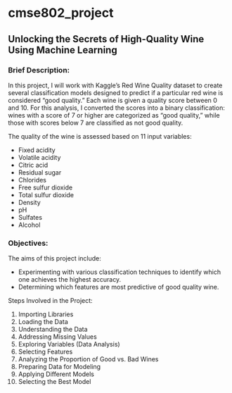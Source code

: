 # cmse802_project
## Unlocking the Secrets of High-Quality Wine Using Machine Learning ##

### Brief Description:
In this project, I will work with Kaggle’s Red Wine Quality dataset to create several classification models designed to predict if a particular red wine is considered “good quality.” Each wine is given a quality score between 0 and 10. For this analysis, I converted the scores into a binary classification: wines with a score of 7 or higher are categorized as “good quality,” while those with scores below 7 are classified as not good quality.

The quality of the wine is assessed based on 11 input variables:

* Fixed acidity
* Volatile acidity
* Citric acid
* Residual sugar
* Chlorides
* Free sulfur dioxide
* Total sulfur dioxide
* Density
* pH
* Sulfates
* Alcohol

### Objectives:
The aims of this project include:

* Experimenting with various classification techniques to identify which one achieves the highest accuracy.
* Determining which features are most predictive of good quality wine.

Steps Involved in the Project:
1. Importing Libraries
2. Loading the Data
3. Understanding the Data
4. Addressing Missing Values
5. Exploring Variables (Data Analysis)
6. Selecting Features
7. Analyzing the Proportion of Good vs. Bad Wines
8. Preparing Data for Modeling
9. Applying Different Models
10. Selecting the Best Model
